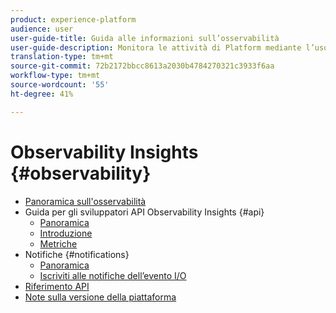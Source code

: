 ```yaml
---
product: experience-platform
audience: user
user-guide-title: Guida alle informazioni sull’osservabilità
user-guide-description: Monitora le attività di Platform mediante l’uso di metriche statistiche e notifiche di eventi.
translation-type: tm+mt
source-git-commit: 72b2172bbcc8613a2030b4784270321c3933f6aa
workflow-type: tm+mt
source-wordcount: '55'
ht-degree: 41%

---
```



# Observability Insights {#observability}

* [Panoramica sull&#39;osservabilità](home.md)
* Guida per gli sviluppatori API Observability Insights {#api}
   * [Panoramica](api/overview.md)
   * [Introduzione](api/getting-started.md)
   * [Metriche](api/metrics.md)
* Notifiche {#notifications}
   * [Panoramica](notifications/overview.md)
   * [Iscriviti alle notifiche dell’evento I/O](notifications/subscribe.md)
* [Riferimento API](https://www.adobe.io/apis/experienceplatform/home/api-reference.html#!acpdr/swagger-specs/observability-insights.yaml)
* [Note sulla versione della piattaforma](https://www.adobe.com/go/platform-release-notes-en)